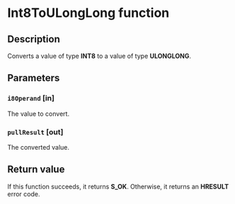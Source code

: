 # Int8ToULongLong function

## Description

Converts a value of type **INT8** to a value of type **ULONGLONG**.

## Parameters

### `i8Operand` [in]

The value to convert.

### `pullResult` [out]

The converted value.

## Return value

If this function succeeds, it returns **S_OK**. Otherwise, it returns an **HRESULT** error code.